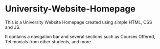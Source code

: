 # University-Website-Homepage
This is a University Website Homepage created using simple HTML, CSS and JS.

It contains a navigation bar and several sections such as Courses Offered, Tetimonials from other students, and more.
